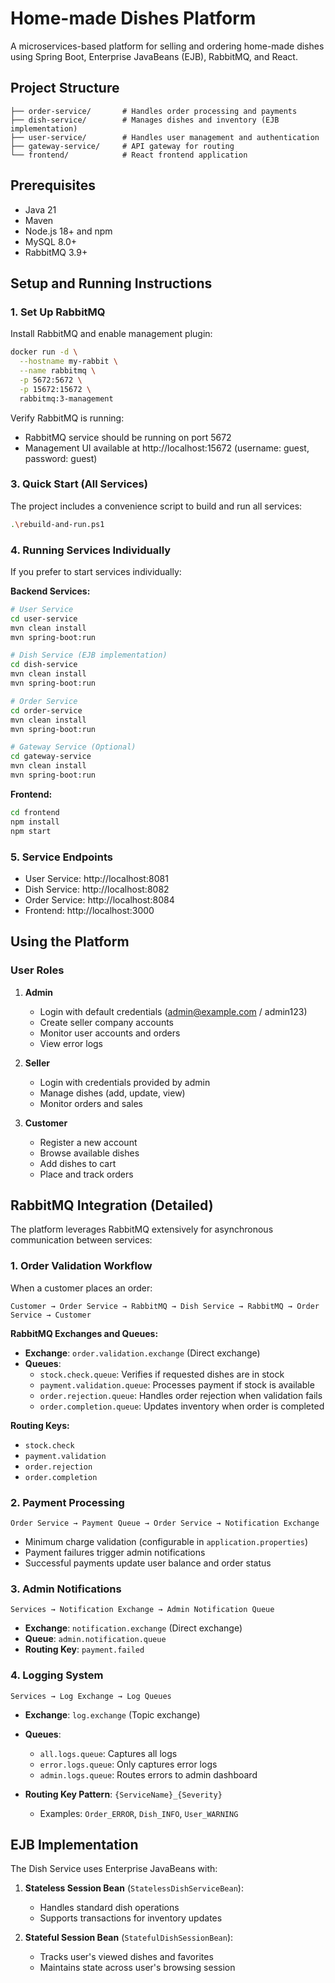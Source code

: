 # Home-made Dishes Platform

A microservices-based platform for selling and ordering home-made dishes using Spring Boot, Enterprise JavaBeans (EJB), RabbitMQ, and React.

## Project Structure

```
├── order-service/       # Handles order processing and payments
├── dish-service/        # Manages dishes and inventory (EJB implementation)
├── user-service/        # Handles user management and authentication
├── gateway-service/     # API gateway for routing
└── frontend/            # React frontend application
```

## Prerequisites

- Java 21
- Maven
- Node.js 18+ and npm
- MySQL 8.0+
- RabbitMQ 3.9+

## Setup and Running Instructions

### 1. Set Up RabbitMQ

Install RabbitMQ and enable management plugin:
```bash
docker run -d \
  --hostname my-rabbit \
  --name rabbitmq \
  -p 5672:5672 \
  -p 15672:15672 \
  rabbitmq:3-management
```

Verify RabbitMQ is running:
- RabbitMQ service should be running on port 5672
- Management UI available at http://localhost:15672 (username: guest, password: guest)

### 3. Quick Start (All Services)
The project includes a convenience script to build and run all services:
```bash
.\rebuild-and-run.ps1
```

### 4. Running Services Individually

If you prefer to start services individually:

**Backend Services:**
```bash
# User Service
cd user-service
mvn clean install
mvn spring-boot:run

# Dish Service (EJB implementation)
cd dish-service
mvn clean install
mvn spring-boot:run

# Order Service
cd order-service
mvn clean install
mvn spring-boot:run

# Gateway Service (Optional)
cd gateway-service
mvn clean install
mvn spring-boot:run
```

**Frontend:**
```bash
cd frontend
npm install
npm start
```

### 5. Service Endpoints

- User Service: http://localhost:8081
- Dish Service: http://localhost:8082
- Order Service: http://localhost:8084
- Frontend: http://localhost:3000

## Using the Platform

### User Roles

1. **Admin**
   - Login with default credentials (admin@example.com / admin123)
   - Create seller company accounts
   - Monitor user accounts and orders
   - View error logs

2. **Seller**
   - Login with credentials provided by admin
   - Manage dishes (add, update, view)
   - Monitor orders and sales

3. **Customer**
   - Register a new account
   - Browse available dishes
   - Add dishes to cart
   - Place and track orders

## RabbitMQ Integration (Detailed)

The platform leverages RabbitMQ extensively for asynchronous communication between services:

### 1. Order Validation Workflow

When a customer places an order:

```
Customer → Order Service → RabbitMQ → Dish Service → RabbitMQ → Order Service → Customer
```

**RabbitMQ Exchanges and Queues:**
- **Exchange**: `order.validation.exchange` (Direct exchange)
- **Queues**:
  - `stock.check.queue`: Verifies if requested dishes are in stock
  - `payment.validation.queue`: Processes payment if stock is available
  - `order.rejection.queue`: Handles order rejection when validation fails
  - `order.completion.queue`: Updates inventory when order is completed

**Routing Keys:**
- `stock.check`
- `payment.validation`
- `order.rejection`
- `order.completion`

### 2. Payment Processing

```
Order Service → Payment Queue → Order Service → Notification Exchange
```

- Minimum charge validation (configurable in `application.properties`)
- Payment failures trigger admin notifications
- Successful payments update user balance and order status

### 3. Admin Notifications

```
Services → Notification Exchange → Admin Notification Queue
```

- **Exchange**: `notification.exchange` (Direct exchange)
- **Queue**: `admin.notification.queue`
- **Routing Key**: `payment.failed`

### 4. Logging System

```
Services → Log Exchange → Log Queues
```

- **Exchange**: `log.exchange` (Topic exchange)
- **Queues**:
  - `all.logs.queue`: Captures all logs
  - `error.logs.queue`: Only captures error logs
  - `admin.logs.queue`: Routes errors to admin dashboard

- **Routing Key Pattern**: `{ServiceName}_{Severity}`
  - Examples: `Order_ERROR`, `Dish_INFO`, `User_WARNING`

## EJB Implementation

The Dish Service uses Enterprise JavaBeans with:

1. **Stateless Session Bean** (`StatelessDishServiceBean`):
   - Handles standard dish operations
   - Supports transactions for inventory updates

2. **Stateful Session Bean** (`StatefulDishSessionBean`):
   - Tracks user's viewed dishes and favorites
   - Maintains state across user's browsing session
